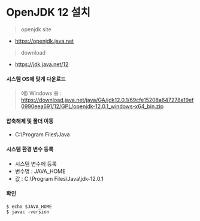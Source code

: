 OpenJDK 12 설치
==================

> openjdk site
- https://openjdk.java.net

> download
-	https://jdk.java.net/12

#### 시스템 OS에 맞게 다운로드

> 예) Windows 용 : https://download.java.net/java/GA/jdk12.0.1/69cfe15208a647278a19ef0990eea691/12/GPL/openjdk-12.0.1_windows-x64_bin.zip

#### 압축해제 및 폴더 이동
- C:\Program Files\Java

#### 시스템 환경 변수 등록
-	시스템 변수에 등록
- 변수명 : JAVA_HOME
- 값 : C:\Program Files\Java\jdk-12.0.1

#### 확인

```
$ echo $JAVA_HOME
$ javac -version
```
